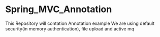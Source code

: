 # Spring_MVC_Annotation
This Repository will contation Annotation example 
We are using default security(in memory authentication), file upload and active mq
